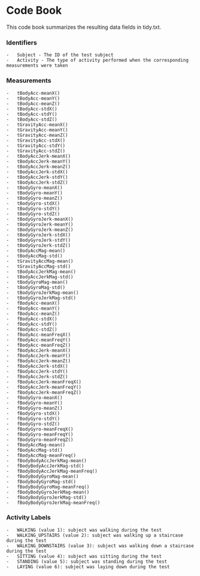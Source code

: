 # Code Book

This code book summarizes the resulting data fields in tidy.txt.

### Identifiers

	-	Subject - The ID of the test subject
	-	Activity - The type of activity performed when the corresponding measurements were taken

### Measurements

	-	tBodyAcc-meanX()
	-	tBodyAcc-meanY()
	-	tBodyAcc-meanZ()
	-	tBodyAcc-stdX()
	-	tBodyAcc-stdY()
	-	tBodyAcc-stdZ()
	-	tGravityAcc-meanX()
	-	tGravityAcc-meanY()
	-	tGravityAcc-meanZ()
	-	tGravityAcc-stdX()
	-	tGravityAcc-stdY()
	-	tGravityAcc-stdZ()
	-	tBodyAccJerk-meanX()
	-	tBodyAccJerk-meanY()
	-	tBodyAccJerk-meanZ()
	-	tBodyAccJerk-stdX()
	-	tBodyAccJerk-stdY()
	-	tBodyAccJerk-stdZ()
	-	tBodyGyro-meanX()
	-	tBodyGyro-meanY()
	-	tBodyGyro-meanZ()
	-	tBodyGyro-stdX()
	-	tBodyGyro-stdY()
	-	tBodyGyro-stdZ()
	-	tBodyGyroJerk-meanX()
	-	tBodyGyroJerk-meanY()
	-	tBodyGyroJerk-meanZ()
	-	tBodyGyroJerk-stdX()
	-	tBodyGyroJerk-stdY()
	-	tBodyGyroJerk-stdZ()
	-	tBodyAccMag-mean()
	-	tBodyAccMag-std()
	-	tGravityAccMag-mean()
	-	tGravityAccMag-std()
	-	tBodyAccJerkMag-mean()
	-	tBodyAccJerkMag-std()
	-	tBodyGyroMag-mean()
	-	tBodyGyroMag-std()
	-	tBodyGyroJerkMag-mean()
	-	tBodyGyroJerkMag-std()
	-	fBodyAcc-meanX()
	-	fBodyAcc-meanY()
	-	fBodyAcc-meanZ()
	-	fBodyAcc-stdX()
	-	fBodyAcc-stdY()
	-	fBodyAcc-stdZ()
	-	fBodyAcc-meanFreqX()
	-	fBodyAcc-meanFreqY()
	-	fBodyAcc-meanFreqZ()
	-	fBodyAccJerk-meanX()
	-	fBodyAccJerk-meanY()
	-	fBodyAccJerk-meanZ()
	-	fBodyAccJerk-stdX()
	-	fBodyAccJerk-stdY()
	-	fBodyAccJerk-stdZ()
	-	fBodyAccJerk-meanFreqX()
	-	fBodyAccJerk-meanFreqY()
	-	fBodyAccJerk-meanFreqZ()
	-	fBodyGyro-meanX()
	-	fBodyGyro-meanY()
	-	fBodyGyro-meanZ()
	-	fBodyGyro-stdX()
	-	fBodyGyro-stdY()
	-	fBodyGyro-stdZ()
	-	fBodyGyro-meanFreqX()
	-	fBodyGyro-meanFreqY()
	-	fBodyGyro-meanFreqZ()
	-	fBodyAccMag-mean()
	-	fBodyAccMag-std()
	-	fBodyAccMag-meanFreq()
	-	fBodyBodyAccJerkMag-mean()
	-	fBodyBodyAccJerkMag-std()
	-	fBodyBodyAccJerkMag-meanFreq()
	-	fBodyBodyGyroMag-mean()
	-	fBodyBodyGyroMag-std()
	-	fBodyBodyGyroMag-meanFreq()
	-	fBodyBodyGyroJerkMag-mean()
	-	fBodyBodyGyroJerkMag-std()
	-	fBodyBodyGyroJerkMag-meanFreq()
### Activity Labels
	-	WALKING (value 1): subject was walking during the test
	-	WALKING_UPSTAIRS (value 2): subject was walking up a staircase during the test
	-	WALKING_DOWNSTAIRS (value 3): subject was walking down a staircase during the test
	-	SITTING (value 4): subject was sitting during the test
	-	STANDING (value 5): subject was standing during the test
	-	LAYING (value 6): subject was laying down during the test
